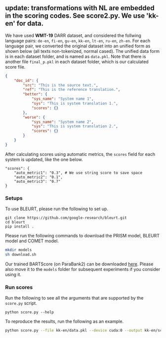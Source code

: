 ## update: transformations with NL are embedded in the scoring codes. See score2.py. We use 'kk-en' for data.

We have used **WMT-19** DARR dataset, and considered the follwing language pairs: `de-en`, `fi-en`, `gu-en`, `kk-en`, `lt-en`, `ru-en`, `zh-en`. For each language pair, we converted the original dataset into an unified form as shown below (all texts non-tokenized, normal cased). The unified data form is in each dataset folder, and is named as `data.pkl`. Note that there is another file `final_p.pkl`  in each dataset folder, which is our calculated score file.

```json
{
    "doc_id": {
        "src": "This is the source text.",
        "ref": "This is the reference translation.",
        "better": {
            "sys_name": "System name 1",
            "sys": "This is system translation 1.",
            "scores": {} 
        },
        "worse": {
            "sys_name": "System name 2",
            "sys": "This is system translation 2.",
            "scores": {}
        }
    }
}
```

After calculating scores using automatic metrics, the `scores` field for each system is updated, like the one below. 

```
"scores": {
    "auto_metric1": "0.3", # We use string score to save space
    "auto_metric2": "0.1",
    "auto_metric3": "0.7"
}
```

<h3>Setups</h3>

To use BLEURT, please run the following to set up.

```
git clone https://github.com/google-research/bleurt.git
cd bleurt
pip install .
```

Please run the following commands to download the PRISM model, BLEURT model and COMET model.

```bash
mkdir models
sh download.sh
```

Our trained BARTScore (on ParaBank2) can be downloaded [here](https://drive.google.com/file/d/1_7JfF7KOInb7ZrxKHIigTMR4ChVET01m/view?usp=sharing). Please also move it to the `models` folder for subsequent experiments if you consider using it.


<h3>Run scores</h3>

Run the following to see all the arguments that are supported by the `score.py` script.

```
python score.py --help
```

To reproduce the results, run the following as an example.
```bash
python score.py --file kk-en/data.pkl --device cuda:0 --output kk-en/scores.pkl --bleu --chrf --bleurt --prism --comet --bert_score --bart_score --bart_score_cnn --bart_score_para --prompt bart_para_ref
```

